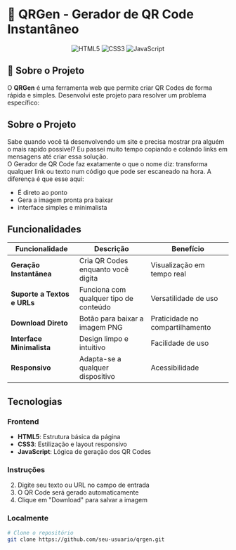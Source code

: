 # 🔳 QRGen - Gerador de QR Code Instantâneo

<p align="center">
  <img src="https://img.shields.io/badge/HTML5-E34F26?style=for-the-badge&logo=html5&logoColor=white" alt="HTML5">
  <img src="https://img.shields.io/badge/CSS3-1572B6?style=for-the-badge&logo=css3&logoColor=white" alt="CSS3">
  <img src="https://img.shields.io/badge/JavaScript-F7DF1E?style=for-the-badge&logo=javascript&logoColor=black" alt="JavaScript">
</p>

## 📌 Sobre o Projeto

O **QRGen** é uma ferramenta web que permite criar QR Codes de forma rápida e simples. Desenvolvi este projeto para resolver um problema específico:

## Sobre o Projeto
Sabe quando você tá desenvolvendo um site e precisa mostrar pra alguém o mais rapido possivel? Eu passei muito tempo copiando e colando links em mensagens até criar essa solução.   
O Gerador de QR Code faz exatamente o que o nome diz: transforma qualquer link ou texto num código que pode ser escaneado na hora. A diferença é que esse aqui:
- É direto ao ponto
- Gera a imagem pronta pra baixar
- interface simples e minimalista

## Funcionalidades

| Funcionalidade | Descrição | Benefício |
|---------------|-----------|-----------|
| **Geração Instantânea** | Cria QR Codes enquanto você digita | Visualização em tempo real |
| **Suporte a Textos e URLs** | Funciona com qualquer tipo de conteúdo | Versatilidade de uso |
| **Download Direto** | Botão para baixar a imagem PNG | Praticidade no compartilhamento |
| **Interface Minimalista** | Design limpo e intuitivo | Facilidade de uso |
| **Responsivo** | Adapta-se a qualquer dispositivo | Acessibilidade |

## Tecnologias

### Frontend
- **HTML5**: Estrutura básica da página
- **CSS3**: Estilização e layout responsivo
- **JavaScript**: Lógica de geração dos QR Codes

### Instruções
2. Digite seu texto ou URL no campo de entrada
3. O QR Code será gerado automaticamente
4. Clique em "Download" para salvar a imagem

### Localmente
```bash
# Clone o repositório
git clone https://github.com/seu-usuario/qrgen.git
